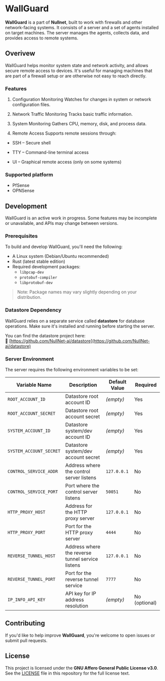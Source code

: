 # WallGuard

**WallGuard** is a part of **Nullnet**, built to work with firewalls and other network-facing systems. It consists of a server and a set of agents installed on target machines. The server manages the agents, collects data, and provides access to remote systems.

## Overivew

WallGuard helps monitor system state and network activity, and allows secure remote access to devices. It's useful for managing machines that are part of a firewall setup or are otherwise not easy to reach directly.

### Features

1. Configuration Monitoring
   Watches for changes in system or network configuration files.

2. Network Traffic Monitoring
   Tracks basic traffic information.

3. System Monitoring
   Gathers CPU, memory, disk, and process data.

4. Remote Access
   Supports remote sessions through:

- SSH – Secure shell

- TTY – Command-line terminal access

- UI – Graphical remote access (only on some systems)

### Supported platform

- PfSense
- OPNSense

## Development

WallGuard is an active work in progress. Some features may be incomplete or unavailable, and APIs may change between versions.

### Prerequisites

To build and develop WallGuard, you'll need the following:

- A Linux system (Debian/Ubuntu recommended)
- Rust (latest stable edition)
- Required development packages:
  - `libpcap-dev`
  - `protobuf-compiler`
  - `libprotobuf-dev`

> Note: Package names may vary slightly depending on your distribution.

### Datastore Dependency

WallGuard relies on a separate service called **datastore** for database operations. Make sure it's installed and running before starting the server.

You can find the datastore project here:  
🔗 [https://github.com/NullNet-ai/datastore](https://github.com/NullNet-ai/datastore)

### Server Environment

The server requires the following environment variables to be set:

| Variable Name           | Description                                      | Default Value | Required      |
| ----------------------- | ------------------------------------------------ | ------------- | ------------- |
| `ROOT_ACCOUNT_ID`       | Datastore root account ID                        | _(empty)_     | Yes           |
| `ROOT_ACCOUNT_SECRET`   | Datastore root account secret                    | _(empty)_     | Yes           |
| `SYSTEM_ACCOUNT_ID`     | Datastore system/dev account ID                  | _(empty)_     | Yes           |
| `SYSTEM_ACCOUNT_SECRET` | Datastore system/dev account secret              | _(empty)_     | Yes           |
| `CONTROL_SERVICE_ADDR`  | Address where the control server listens         | `127.0.0.1`   | No            |
| `CONTROL_SERVICE_PORT`  | Port where the control server listens            | `50051`       | No            |
| `HTTP_PROXY_HOST`       | Address for the HTTP proxy server                | `127.0.0.1`   | No            |
| `HTTP_PROXY_PORT`       | Port for the HTTP proxy server                   | `4444`        | No            |
| `REVERSE_TUNNEL_HOST`   | Address where the reverse tunnel service listens | `127.0.0.1`   | No            |
| `REVERSE_TUNNEL_PORT`   | Port for the reverse tunnel service              | `7777`        | No            |
| `IP_INFO_API_KEY`       | API key for IP address resolution                | _(empty)_     | No (optional) |

## Contributing

If you'd like to help improve **WallGuard**, you're welcome to open issues or submit pull requests.

## License

This project is licensed under the **GNU Affero General Public License v3.0**.  
See the [LICENSE](LICENSE) file in this repository for the full license text.
